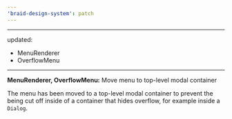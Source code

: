 ```yaml
---
'braid-design-system': patch
---
```


---
updated:
  - MenuRenderer
  - OverflowMenu
---

**MenuRenderer, OverflowMenu:** Move menu to top-level modal container

The menu has been moved to a top-level modal container to prevent the being cut off inside of a container that hides overflow, for example inside a `Dialog`.

